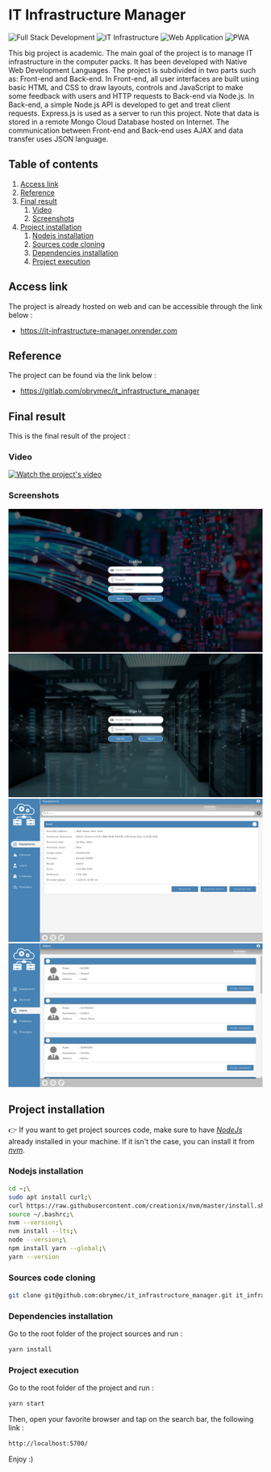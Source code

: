 # IT Infrastructure Manager
![Full Stack Development](https://img.shields.io/badge/full%20stack%20development-skyblue.svg?style=for-the-badge)
![IT Infrastructure](https://img.shields.io/badge/it%20infrastructure-steelblue.svg?style=for-the-badge)
![Web Application](https://img.shields.io/badge/web%20application-slateblue?style=for-the-badge)
![PWA](https://img.shields.io/badge/pwa-darkblue.svg?style=for-the-badge)

This big project is academic. The main goal of the project is to manage IT
infrastructure in the computer packs. It has been developed with Native Web
Development Languages. The project is subdivided in two parts such as:
Front-end and Back-end. In Front-end, all user interfaces are built
using basic HTML and CSS to draw layouts, controls and JavaScript to
make some feedback with users and HTTP requests to Back-end via Node.js.
In Back-end, a simple Node.js API is developed to get and treat client
requests. Express.js is used as a server to run this project. Note that
data is stored in a remote Mongo Cloud Database hosted on Internet. The
communication between Front-end and Back-end uses AJAX and data transfer
uses JSON language.

## Table of contents
1. [Access link](#link)
2. [Reference](#ref)
3. [Final result](#result)
    1. [Video](#video)
    2. [Screenshots](#images)
4. [Project installation](#install)
    1. [Nodejs installation](#node-install)
    2. [Sources code cloning](#cloning)
    3. [Dependencies installation](#dev-install)
    4. [Project execution](#running)

## Access link <a id = "link"></a>
The project is already hosted on web and can be
accessible through the link below :
- https://it-infrastructure-manager.onrender.com

## Reference <a id = "ref"></a>
The project can be found via the link below :
- https://gitlab.com/obrymec/it_infrastructure_manager

## Final result <a id = "result"></a>
This is the final result of the project :
### Video <a id = "video"></a>
[![Watch the project's video](https://img.youtube.com/vi/3gKHXcMMDlA/maxresdefault.jpg)](https://youtu.be/3gKHXcMMDlA)

### Screenshots <a id = "images"></a>
![First render](./front_end/public/assets/render/render_1.png)
![Second render](./front_end/public/assets/render/render_2.png)
![Third render](./front_end/public/assets/render/render_3.png)
![Fourth render](./front_end/public/assets/render/render_4.png)

## Project installation <a id = "install"></a>
👉 If you want to get project sources code, make sure
to have <i><a href = "https://nodejs.org/en/download">
NodeJs</a></i> already installed in your machine. If
it isn't the case, you can install it from <i>
<a href = "https://github.com/nvm-sh/nvm">nvm</i></a>.

### Nodejs installation <a id = "node-install"></a>
```sh
cd ~;\
sudo apt install curl;\
curl https://raw.githubusercontent.com/creationix/nvm/master/install.sh | bash;\
source ~/.bashrc;\
nvm --version;\
nvm install --lts;\
node --version;\
npm install yarn --global;\
yarn --version
```

### Sources code cloning <a id = "cloning"></a>
```sh
git clone git@github.com:obrymec/it_infrastructure_manager.git it_infrastructure_manager/
```

### Dependencies installation <a id = "dev-install"></a>
Go to the root folder of the project sources
and run :
```sh
yarn install
```

### Project execution <a id = "running"></a>
Go to the root folder of the project and
run :
```sh
yarn start
```

Then, open your favorite browser and tap
on the search bar, the following link :
```sh
http://localhost:5700/
```

Enjoy :)
